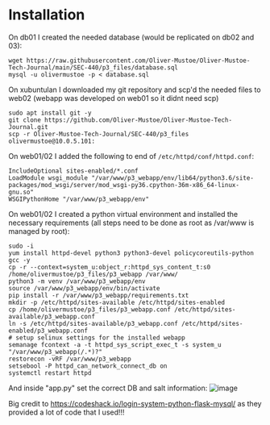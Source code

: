 # Installation
On db01 I created the needed database (would be replicated on db02 and 03):
```
wget https://raw.githubusercontent.com/Oliver-Mustoe/Oliver-Mustoe-Tech-Journal/main/SEC-440/p3_files/database.sql 
mysql -u olivermustoe -p < database.sql
```

On xubuntulan I downloaded my git repository and scp'd the needed files to web02 (webapp was developed on web01 so it didnt need scp)
```
sudo apt install git -y
git clone https://github.com/Oliver-Mustoe/Oliver-Mustoe-Tech-Journal.git
scp -r Oliver-Mustoe-Tech-Journal/SEC-440/p3_files olivermustoe@10.0.5.101:
```

On web01/02 I added the following to end of `/etc/httpd/conf/httpd.conf`:
```
IncludeOptional sites-enabled/*.conf
LoadModule wsgi_module "/var/www/p3_webapp/env/lib64/python3.6/site-packages/mod_wsgi/server/mod_wsgi-py36.cpython-36m-x86_64-linux-gnu.so"
WSGIPythonHome "/var/www/p3_webapp/env"
```

On web01/02 I created a python virtual environment and installed the necessary requirements (all steps need to be done as root as /var/www is managed by root):
```
sudo -i
yum install httpd-devel python3 python3-devel policycoreutils-python gcc -y
cp -r --context=system_u:object_r:httpd_sys_content_t:s0 /home/olivermustoe/p3_files/p3_webapp /var/www/
python3 -m venv /var/www/p3_webapp/env
source /var/www/p3_webapp/env/bin/activate
pip install -r /var/www/p3_webapp/requirements.txt
mkdir -p /etc/httpd/sites-available /etc/httpd/sites-enabled
cp /home/olivermustoe/p3_files/p3_webapp.conf /etc/httpd/sites-available/p3_webapp.conf
ln -s /etc/httpd/sites-available/p3_webapp.conf /etc/httpd/sites-enabled/p3_webapp.conf
# setup selinux settings for the installed webapp
semanage fcontext -a -t httpd_sys_script_exec_t -s system_u "/var/www/p3_webapp(/.*)?"
restorecon -vRF /var/www/p3_webapp
setsebool -P httpd_can_network_connect_db on
systemctl restart httpd
```

And inside "app.py" set the correct DB and salt information:
![image](https://github.com/Oliver-Mustoe/Oliver-Mustoe-Tech-Journal/assets/71083461/cf381c74-1619-410b-9cf2-742b3a9143e4)


Big credit to https://codeshack.io/login-system-python-flask-mysql/ as they provided a lot of code that I used!!!
